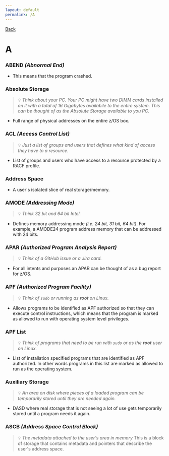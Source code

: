 ```yaml
---
layout: default
permalink: /A
---
```


[Back](/zikipedia/zictionary) 

# A

### ABEND *(Abnormal End)*
* This means that the program crashed.

### Absolute Storage
> 💡 _Think about your PC. Your PC might have two DIMM cards installed on it with a total of 16 Gigabytes availabile to the entire system. This can be thought of as the Absolute Storage available to you PC._
* Full range of physical addresses on the entire z/OS box.

### ACL *(Access Control List)*
> 💡 _Just a list of groups and users that defines what kind of access they have to a resource._
* List of groups and users who have access to a resource protected by a RACF profile.

### Address Space
* A user's isolated slice of real storage/memory.

### AMODE *(Addressing Mode)*
> 💡 _Think 32 bit and 64 bit Intel._
* Defines memory addressing mode *(i.e. 24 bit, 31 bit, 64 bit)*. For example, a AMODE24 program address memory that can be addressed with 24 bits.

### APAR *(Authorized Program Analysis Report)*
> 💡 _Think of a GitHub issue or a Jira card._
* For all intents and purposes an APAR can be thought of as a bug report for z/OS.

### APF *(Authorized Program Facility)*
> 💡 _Think of `sudo` or running as **root** on Linux._
* Allows programs to be identified as APF authorized so that they can execute control instructions, which means that the program is marked as allowed to run with operating system level privileges.

### APF List
> 💡 _Think of programs that need to be run with `sudo` or as the **root** user on Linux._
* List of installation specified programs that are identified as APF authorized. In other words programs in this list are marked as allowed to run as the operating system.

### Auxiliary Storage
> 💡 _An area on disk where pieces of a loaded program can be temporarily stored until they are needed again._
* DASD where real storage that is not seeing a lot of use gets temporarily stored until a program needs it again.

### ASCB *(Address Space Control Block)*
> 💡 _The metadata attached to the user's area in memory_
This is a block of storage that contains metadata and pointers that describe the user's address space.